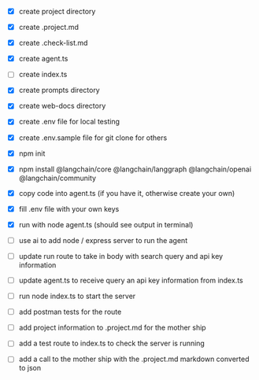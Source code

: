 - [x] create project directory
- [x] create .project.md
- [x] create .check-list.md
- [x] create agent.ts
- [ ] create index.ts
- [x] create prompts directory
- [x] create web-docs directory
- [x] create .env file for local testing
- [x] create .env.sample file for git clone for others

- [x] npm init
- [x] npm install @langchain/core @langchain/langgraph @langchain/openai @langchain/community

- [x] copy code into agent.ts (if you have it, otherwise create your own)
- [x] fill .env file with your own keys
- [x] run with node agent.ts (should see output in terminal)

- [ ] use ai to add node / express server to run the agent
- [ ] update run route to take in body with search query and api key information
- [ ] update agent.ts to receive query an api key information from index.ts

- [ ] run node index.ts to start the server
- [ ] add postman tests for the route

- [ ] add project information to .project.md for the mother ship
- [ ] add a test route to index.ts to check the server is running
- [ ] add a call to the mother ship with the .project.md markdown converted to json

